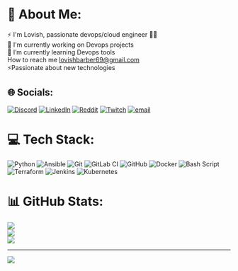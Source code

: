 # 💫 About Me:
⚡ I'm Lovish, passionate devops/cloud engineer 👨‍💻  
🔭 I'm currently working on Devops projects<br>🌱 I’m currently learning Devops tools<br>How to reach me lovishbarber69@gmail.com<br>⚡Passionate about new technologies


## 🌐 Socials:
[![Discord](https://img.shields.io/badge/Discord-%237289DA.svg?logo=discord&logoColor=white)](https://discord.gg/lovish7373) [![LinkedIn](https://img.shields.io/badge/LinkedIn-%230077B5.svg?logo=linkedin&logoColor=white)](https://linkedin.com/in/https://www.linkedin.com/in/lovish-barber/) [![Reddit](https://img.shields.io/badge/Reddit-%23FF4500.svg?logo=Reddit&logoColor=white)](https://reddit.com/user/BrilliantTea) [![Twitch](https://img.shields.io/badge/Twitch-%239146FF.svg?logo=Twitch&logoColor=white)](https://twitch.tv/lovish) [![email](https://img.shields.io/badge/Email-D14836?logo=gmail&logoColor=white)](mailto:lovishbarber69@gmail.com) 

# 💻 Tech Stack:
![Python](https://img.shields.io/badge/python-3670A0?style=for-the-badge&logo=python&logoColor=ffdd54) ![Ansible](https://img.shields.io/badge/ansible-%231A1918.svg?style=for-the-badge&logo=ansible&logoColor=white) ![Git](https://img.shields.io/badge/git-%23F05033.svg?style=for-the-badge&logo=git&logoColor=white) ![GitLab CI](https://img.shields.io/badge/gitlab%20CI-%23181717.svg?style=for-the-badge&logo=gitlab&logoColor=white) ![GitHub](https://img.shields.io/badge/github-%23121011.svg?style=for-the-badge&logo=github&logoColor=white) ![Docker](https://img.shields.io/badge/docker-%230db7ed.svg?style=for-the-badge&logo=docker&logoColor=white) ![Bash Script](https://img.shields.io/badge/bash_script-%23121011.svg?style=for-the-badge&logo=gnu-bash&logoColor=white) ![Terraform](https://img.shields.io/badge/terraform-%235835CC.svg?style=for-the-badge&logo=terraform&logoColor=white) ![Jenkins](https://img.shields.io/badge/jenkins-%232C5263.svg?style=for-the-badge&logo=jenkins&logoColor=white) ![Kubernetes](https://img.shields.io/badge/kubernetes-%23326ce5.svg?style=for-the-badge&logo=kubernetes&logoColor=white)
# 📊 GitHub Stats:
![](https://github-readme-stats.vercel.app/api?username=lovish69&theme=dark&hide_border=false&include_all_commits=false&count_private=false)<br/>
![](https://nirzak-streak-stats.vercel.app/?user=lovish69&theme=dark&hide_border=false)<br/>
![](https://github-readme-stats.vercel.app/api/top-langs/?username=lovish69&theme=dark&hide_border=false&include_all_commits=false&count_private=false&layout=compact)

---
[![](https://visitcount.itsvg.in/api?id=lovish69&icon=0&color=0)](https://visitcount.itsvg.in)

<!-- Proudly created with GPRM ( https://gprm.itsvg.in ) -->
